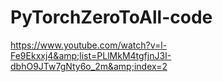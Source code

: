 # PyTorchZeroToAll-code
https://www.youtube.com/watch?v=l-Fe9Ekxxj4&amp;list=PLlMkM4tgfjnJ3I-dbhO9JTw7gNty6o_2m&amp;index=2
